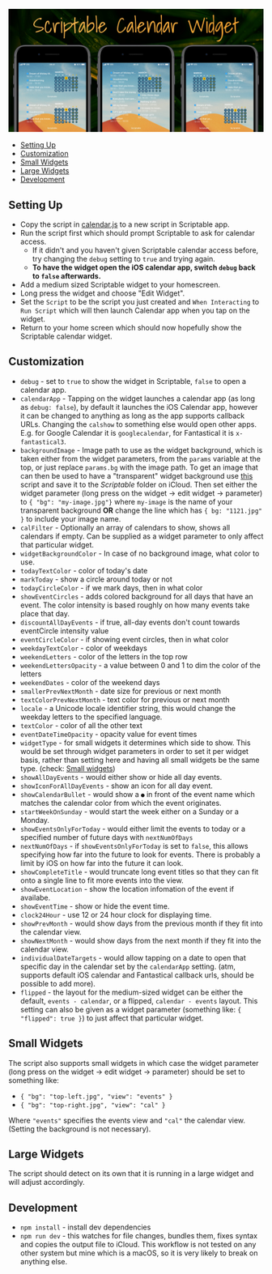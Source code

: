 <p align="center" >
    <img alt="scriptable calendar" src ="./assets/scriptable-calendar-widget.jpg">
</p>

- [Setting Up](#setting-up)
- [Customization](#customization)
- [Small Widgets](#small-widgets)
- [Large Widgets](#large-widgets)
- [Development](#development)

## Setting Up

- Copy the script in [calendar.js](./calendar.js) to a new script in Scriptable app.
- Run the script first which should prompt Scriptable to ask for calendar access.
  - If it didn't and you haven't given Scriptable calendar access before, try changing the `debug` setting to `true` and trying again.
  - **To have the widget open the iOS calendar app, switch `debug` back to `false` afterwards.**
- Add a medium sized Scriptable widget to your homescreen.
- Long press the widget and choose "Edit Widget".
- Set the `Script` to be the script you just created and `When Interacting` to `Run Script` which will then launch Calendar app when you tap on the widget.
- Return to your home screen which should now hopefully show the Scriptable calendar widget.

## Customization

- `debug` - set to `true` to show the widget in Scriptable, `false` to open a
  calendar app.
- `calendarApp` - Tapping on the widget launches a calendar app (as long as `debug: false`), by default it launches the iOS Calendar app, however it can be changed to anything as long as the app supports callback URLs. Changing the `calshow` to something else would open other apps. E.g. for Google Calendar it is `googlecalendar`, for Fantastical it is `x-fantastical3`.
- `backgroundImage` - Image path to use as the widget background, which is taken either from the widget parameters, from the `params` variable at the top, or just replace `params.bg` with the image path. To get an image that can then be used to have a "transparent" widget background use [this](https://gist.github.com/mzeryck/3a97ccd1e059b3afa3c6666d27a496c9#gistcomment-3468585) script and save it to the _Scriptable_ folder on iCloud. Then set either the widget parameter (long press on the widget -> edit widget -> parameter) to `{ "bg": "my-image.jpg"}` where `my-image` is the name of your transparent background **OR** change the line which has `{ bg: "1121.jpg" }` to include your image name.
- `calFilter` - Optionally an array of calendars to show, shows all calendars if empty. Can be supplied as a widget parameter to only affect that particular widget.
- `widgetBackgroundColor` - In case of no background image, what color to use.
- `todayTextColor` - color of today's date
- `markToday` - show a circle around today or not
- `todayCircleColor` - if we mark days, then in what color
- `showEventCircles` - adds colored background for all days that have an event. The color intensity is based roughly on how many events take place that day.
- `discountAllDayEvents` - if true, all-day events don't count towards eventCircle intensity value
- `eventCircleColor` - if showing event circles, then in what color
- `weekdayTextColor` - color of weekdays
- `weekendLetters` - color of the letters in the top row
- `weekendLettersOpacity` - a value between 0 and 1 to dim the color of the letters
- `weekendDates` - color of the weekend days
- `smallerPrevNextMonth` - date size for previous or next month
- `textColorPrevNextMonth` - text color for previous or next month
- `locale` - a Unicode locale identifier string, this would change the weekday letters to the specified language.
- `textColor` - color of all the other text
- `eventDateTimeOpacity` - opacity value for event times
- `widgetType` - for small widgets it determines which side to show. This would be set through widget parameters in order to set it per widget basis, rather than setting here and having all small widgets be the same type. (check: [Small widgets](#small-widgets))
- `showAllDayEvents` - would either show or hide all day events.
- `showIconForAllDayEvents` - show an icon for all day event.
- `showCalendarBullet` - would show a `●` in front of the event name which matches the calendar color from which the event originates.
- `startWeekOnSunday` - would start the week either on a Sunday or a Monday.
- `showEventsOnlyForToday` - would either limit the events to today or a specified number of future days with `nextNumOfDays`
- `nextNumOfDays` - if `showEventsOnlyForToday` is set to `false`, this allows specifying how far into the future to look for events. There is probably a limit by iOS on how far into the future it can look.
- `showCompleteTitle` - would truncate long event titles so that they can fit onto a single line to fit more events into the view.
- `showEventLocation` - show the location infomation of the event if availabe.
- `showEventTime` - show or hide the event time.
- `clock24Hour` - use 12 or 24 hour clock for displaying time.
- `showPrevMonth` - would show days from the previous month if they fit into the calendar view.
- `showNextMonth` - would show days from the next month if they fit into the calendar view.
- `individualDateTargets` - would allow tapping on a date to open that specific day in the calendar set by the `calendarApp` setting. (atm, supports default iOS calendar and Fantastical callback urls, should be possible to add more).
- `flipped` - the layout for the medium-sized widget can be either the default, `events - calendar`, or a flipped, `calendar - events` layout. This setting can also be given as a widget parameter (something like: `{ "flipped": true }`) to just affect that particular widget.

## Small Widgets

The script also supports small widgets in which case the widget parameter (long press on the widget -> edit widget -> parameter) should be set to something like:

- `{ "bg": "top-left.jpg", "view": "events" }`
- `{ "bg": "top-right.jpg", "view": "cal" }`

Where `"events"` specifies the events view and `"cal"` the calendar view. (Setting the background is not necessary).

## Large Widgets

The script should detect on its own that it is running in a large widget and will adjust accordingly.

## Development

- `npm install` - install dev dependencies
- `npm run dev` - this watches for file changes, bundles them, fixes syntax and copies the output file to iCloud. This workflow is not tested on any other system but mine which is a macOS, so it is very likely to break on anything else.
